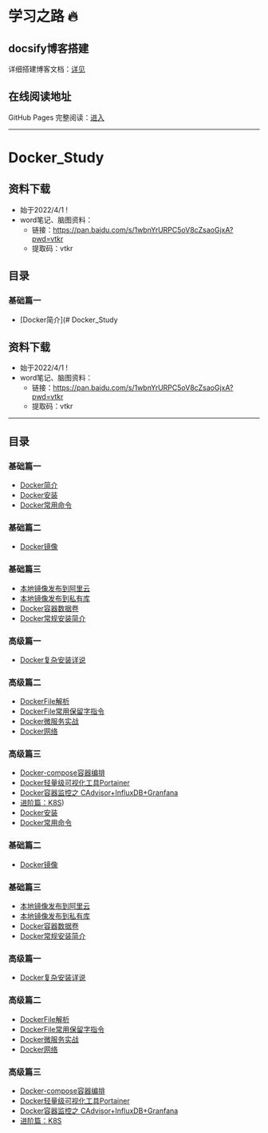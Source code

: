# 学习之路 🔥

## docsify博客搭建

详细搭建博客文档：[详见](https://mp.weixin.qq.com/s/aK9Z9RkqWMUpcNzUREEx4Q)

## 在线阅读地址
GitHub Pages 完整阅读：[进入](https://gyz296641164.github.io/#/)

---

# Docker_Study

## 资料下载

- 始于2022/4/1 !
- word笔记、脑图资料：
    - 链接：https://pan.baidu.com/s/1wbnYrURPC5oV8cZsaoGjxA?pwd=vtkr
    - 提取码：vtkr

## 目录

### 基础篇一

- [Docker简介](# Docker_Study

## 资料下载

- 始于2022/4/1 !
- word笔记、脑图资料：
    - 链接：https://pan.baidu.com/s/1wbnYrURPC5oV8cZsaoGjxA?pwd=vtkr
    - 提取码：vtkr

---

## 目录

### 基础篇一

- [Docker简介](https://gitee.com/LastedMemory/study-notes/blob/master/Docker/%E5%9F%BA%E7%A1%80%E7%AF%87/%E5%9F%BA%E7%A1%80%E7%AF%87%E4%B8%80.md#docker%E7%AE%80%E4%BB%8B)
- [Docker安装](https://gitee.com/LastedMemory/study-notes/blob/master/Docker/%E5%9F%BA%E7%A1%80%E7%AF%87/%E5%9F%BA%E7%A1%80%E7%AF%87%E4%B8%80.md#docker%E5%AE%89%E8%A3%85)
- [Docker常用命令](https://gitee.com/LastedMemory/study-notes/blob/master/Docker/基础篇/基础篇一.md#帮助启动类命令)

### 基础篇二

- [Docker镜像](https://gitee.com/LastedMemory/study-notes/blob/master/Docker/%E5%9F%BA%E7%A1%80%E7%AF%87/%E5%9F%BA%E7%A1%80%E7%AF%87%E4%BA%8C.md#docker%E9%95%9C%E5%83%8F)

### 基础篇三

- [本地镜像发布到阿里云](https://gitee.com/LastedMemory/study-notes/blob/master/Docker/%E5%9F%BA%E7%A1%80%E7%AF%87/%E5%9F%BA%E7%A1%80%E7%AF%87%E4%B8%89.md#%E6%9C%AC%E5%9C%B0%E9%95%9C%E5%83%8F%E5%8F%91%E5%B8%83%E5%88%B0%E9%98%BF%E9%87%8C%E4%BA%91)
- [本地镜像发布到私有库](https://gitee.com/LastedMemory/study-notes/blob/master/Docker/%E5%9F%BA%E7%A1%80%E7%AF%87/%E5%9F%BA%E7%A1%80%E7%AF%87%E4%B8%89.md#%E6%9C%AC%E5%9C%B0%E9%95%9C%E5%83%8F%E5%8F%91%E5%B8%83%E5%88%B0%E7%A7%81%E6%9C%89%E5%BA%93)
- [Docker容器数据卷](https://gitee.com/LastedMemory/study-notes/blob/master/Docker/%E5%9F%BA%E7%A1%80%E7%AF%87/%E5%9F%BA%E7%A1%80%E7%AF%87%E4%B8%89.md#docker%E5%AE%B9%E5%99%A8%E6%95%B0%E6%8D%AE%E5%8D%B7)
- [Docker常规安装简介](https://gitee.com/LastedMemory/study-notes/blob/master/Docker/%E5%9F%BA%E7%A1%80%E7%AF%87/%E5%9F%BA%E7%A1%80%E7%AF%87%E4%B8%89.md#docker%E5%B8%B8%E8%A7%84%E5%AE%89%E8%A3%85%E7%AE%80%E4%BB%8B)

### 高级篇一

- [Docker复杂安装详说](https://gitee.com/LastedMemory/study-notes/blob/master/Docker/%E9%AB%98%E7%BA%A7%E7%AF%87/%E9%AB%98%E7%BA%A7%E7%AF%87%E4%B8%80.md)

### 高级篇二

- [DockerFile解析](https://gitee.com/LastedMemory/study-notes/blob/master/Docker/%E9%AB%98%E7%BA%A7%E7%AF%87/%E9%AB%98%E7%BA%A7%E7%AF%87%E4%BA%8C.md#dockerfile%E8%A7%A3%E6%9E%90)
- [DockerFile常用保留字指令](https://gitee.com/LastedMemory/study-notes/blob/master/Docker/%E9%AB%98%E7%BA%A7%E7%AF%87/%E9%AB%98%E7%BA%A7%E7%AF%87%E4%BA%8C.md#dockerfile%E5%B8%B8%E7%94%A8%E4%BF%9D%E7%95%99%E5%AD%97%E6%8C%87%E4%BB%A4)
- [Docker微服务实战](https://gitee.com/LastedMemory/study-notes/blob/master/Docker/%E9%AB%98%E7%BA%A7%E7%AF%87/%E9%AB%98%E7%BA%A7%E7%AF%87%E4%BA%8C.md#docker%E5%BE%AE%E6%9C%8D%E5%8A%A1%E5%AE%9E%E6%88%98)
- [Docker网络](https://gitee.com/LastedMemory/study-notes/blob/master/Docker/%E9%AB%98%E7%BA%A7%E7%AF%87/%E9%AB%98%E7%BA%A7%E7%AF%87%E4%BA%8C.md#docker%E7%BD%91%E7%BB%9C)

### 高级篇三

- [Docker-compose容器编排](https://gitee.com/LastedMemory/study-notes/blob/master/Docker/高级篇/高级篇三.md#docker-compose容器编排)
- [Docker轻量级可视化工具Portainer](https://gitee.com/LastedMemory/study-notes/blob/master/Docker/高级篇/高级篇三.md#docker轻量级可视化工具portainer)
- [Docker容器监控之 CAdvisor+InfluxDB+Granfana](https://gitee.com/LastedMemory/study-notes/blob/master/Docker/高级篇/高级篇三.md#docker容器监控之-cadvisorinfluxdbgranfana)
- [进阶篇：K8S](https://gitee.com/LastedMemory/study-notes/blob/master/Docker/高级篇/高级篇三.md#进阶篇k8s))
- [Docker安装](https://gitee.com/LastedMemory/study-notes/blob/master/Docker/%E5%9F%BA%E7%A1%80%E7%AF%87/%E5%9F%BA%E7%A1%80%E7%AF%87%E4%B8%80.md#docker%E5%AE%89%E8%A3%85)
- [Docker常用命令](https://gitee.com/LastedMemory/study-notes/blob/master/Docker/基础篇/基础篇一.md#帮助启动类命令)

### 基础篇二

- [Docker镜像](https://gitee.com/LastedMemory/study-notes/blob/master/Docker/%E5%9F%BA%E7%A1%80%E7%AF%87/%E5%9F%BA%E7%A1%80%E7%AF%87%E4%BA%8C.md#docker%E9%95%9C%E5%83%8F)

### 基础篇三

- [本地镜像发布到阿里云](https://gitee.com/LastedMemory/study-notes/blob/master/Docker/%E5%9F%BA%E7%A1%80%E7%AF%87/%E5%9F%BA%E7%A1%80%E7%AF%87%E4%B8%89.md#%E6%9C%AC%E5%9C%B0%E9%95%9C%E5%83%8F%E5%8F%91%E5%B8%83%E5%88%B0%E9%98%BF%E9%87%8C%E4%BA%91)
- [本地镜像发布到私有库](https://gitee.com/LastedMemory/study-notes/blob/master/Docker/%E5%9F%BA%E7%A1%80%E7%AF%87/%E5%9F%BA%E7%A1%80%E7%AF%87%E4%B8%89.md#%E6%9C%AC%E5%9C%B0%E9%95%9C%E5%83%8F%E5%8F%91%E5%B8%83%E5%88%B0%E7%A7%81%E6%9C%89%E5%BA%93)
- [Docker容器数据卷](https://gitee.com/LastedMemory/study-notes/blob/master/Docker/%E5%9F%BA%E7%A1%80%E7%AF%87/%E5%9F%BA%E7%A1%80%E7%AF%87%E4%B8%89.md#docker%E5%AE%B9%E5%99%A8%E6%95%B0%E6%8D%AE%E5%8D%B7)
- [Docker常规安装简介](https://gitee.com/LastedMemory/study-notes/blob/master/Docker/%E5%9F%BA%E7%A1%80%E7%AF%87/%E5%9F%BA%E7%A1%80%E7%AF%87%E4%B8%89.md#docker%E5%B8%B8%E8%A7%84%E5%AE%89%E8%A3%85%E7%AE%80%E4%BB%8B)

### 高级篇一

- [Docker复杂安装详说](https://gitee.com/LastedMemory/study-notes/blob/master/Docker/%E9%AB%98%E7%BA%A7%E7%AF%87/%E9%AB%98%E7%BA%A7%E7%AF%87%E4%B8%80.md)

### 高级篇二

- [DockerFile解析](https://gitee.com/LastedMemory/study-notes/blob/master/Docker/%E9%AB%98%E7%BA%A7%E7%AF%87/%E9%AB%98%E7%BA%A7%E7%AF%87%E4%BA%8C.md#dockerfile%E8%A7%A3%E6%9E%90)
- [DockerFile常用保留字指令](https://gitee.com/LastedMemory/study-notes/blob/master/Docker/%E9%AB%98%E7%BA%A7%E7%AF%87/%E9%AB%98%E7%BA%A7%E7%AF%87%E4%BA%8C.md#dockerfile%E5%B8%B8%E7%94%A8%E4%BF%9D%E7%95%99%E5%AD%97%E6%8C%87%E4%BB%A4)
- [Docker微服务实战](https://gitee.com/LastedMemory/study-notes/blob/master/Docker/%E9%AB%98%E7%BA%A7%E7%AF%87/%E9%AB%98%E7%BA%A7%E7%AF%87%E4%BA%8C.md#docker%E5%BE%AE%E6%9C%8D%E5%8A%A1%E5%AE%9E%E6%88%98)
- [Docker网络](https://gitee.com/LastedMemory/study-notes/blob/master/Docker/%E9%AB%98%E7%BA%A7%E7%AF%87/%E9%AB%98%E7%BA%A7%E7%AF%87%E4%BA%8C.md#docker%E7%BD%91%E7%BB%9C)

### 高级篇三

- [Docker-compose容器编排](https://gitee.com/LastedMemory/study-notes/blob/master/Docker/高级篇/高级篇三.md#docker-compose容器编排)
- [Docker轻量级可视化工具Portainer](https://gitee.com/LastedMemory/study-notes/blob/master/Docker/高级篇/高级篇三.md#docker轻量级可视化工具portainer)
- [Docker容器监控之 CAdvisor+InfluxDB+Granfana](https://gitee.com/LastedMemory/study-notes/blob/master/Docker/高级篇/高级篇三.md#docker容器监控之-cadvisorinfluxdbgranfana)
- [进阶篇：K8S](https://gitee.com/LastedMemory/study-notes/blob/master/Docker/高级篇/高级篇三.md#进阶篇k8s)